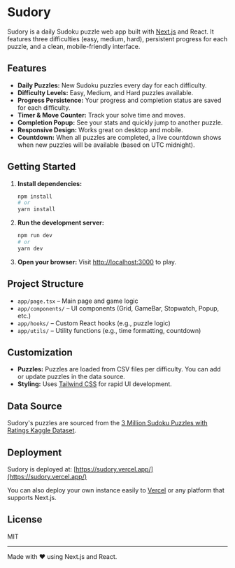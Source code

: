 # Sudory

Sudory is a daily Sudoku puzzle web app built with [Next.js](https://nextjs.org) and React. It features three difficulties (easy, medium, hard), persistent progress for each puzzle, and a clean, mobile-friendly interface.

## Features

- **Daily Puzzles:** New Sudoku puzzles every day for each difficulty.
- **Difficulty Levels:** Easy, Medium, and Hard puzzles available.
- **Progress Persistence:** Your progress and completion status are saved for each difficulty.
- **Timer & Move Counter:** Track your solve time and moves.
- **Completion Popup:** See your stats and quickly jump to another puzzle.
- **Responsive Design:** Works great on desktop and mobile.
- **Countdown:** When all puzzles are completed, a live countdown shows when new puzzles will be available (based on UTC midnight).

## Getting Started

1. **Install dependencies:**
   ```bash
   npm install
   # or
   yarn install
   ```

2. **Run the development server:**
   ```bash
   npm run dev
   # or
   yarn dev
   ```

3. **Open your browser:**
   Visit [http://localhost:3000](http://localhost:3000) to play.

## Project Structure

- `app/page.tsx` – Main page and game logic
- `app/components/` – UI components (Grid, GameBar, Stopwatch, Popup, etc.)
- `app/hooks/` – Custom React hooks (e.g., puzzle logic)
- `app/utils/` – Utility functions (e.g., time formatting, countdown)

## Customization

- **Puzzles:** Puzzles are loaded from CSV files per difficulty. You can add or update puzzles in the data source.
- **Styling:** Uses [Tailwind CSS](https://tailwindcss.com/) for rapid UI development.

## Data Source

Sudory's puzzles are sourced from the [3 Million Sudoku Puzzles with Ratings Kaggle Dataset](https://www.kaggle.com/datasets/radcliffe/3-million-sudoku-puzzles-with-ratings).

## Deployment

Sudory is deployed at: [https://sudory.vercel.app/](https://sudory.vercel.app/)

You can also deploy your own instance easily to [Vercel](https://vercel.com/) or any platform that supports Next.js.

## License

MIT

---

Made with ❤️ using Next.js and React.
